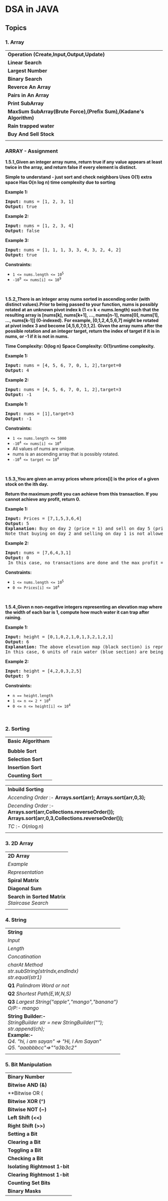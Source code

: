 # DSA in JAVA

## Topics
### 1. Array
|  |
| ------- |
| **Operation (Create,Input,Output,Update)** |
| **Linear Search** |
| **Largest Number** |
| **Binary Search** |
| **Reverce An Array** |
| **Pairs in An Array** |
| **Print SubArray** |
| **MaxSum SubArray(Brute Force),(Prefix Sum),(Kadane's Algorithm)** |
| **Rain trapped water** |
| **Buy And Sell Stock** |
|  |
 ### ARRAY - Assignment 

**1.5.1_Given an integer array nums, return true if any value appears at least twice in the array, and return false if every element is distinct.** 
**<p>Simple to understand - just sort and check neighbors Uses O(1) extra space Has O(n log n) time complexity due to sorting</p>**
<p><strong class="example">Example 1:</strong></p>

<pre>
<strong>Input:</strong> nums = [1, 2, 3, 1]
<strong>Output:</strong> true
</pre>

<p><strong class="example">Example 2:</strong></p>

<pre>
<strong>Input:</strong> nums = [1, 2, 3, 4]
<strong>Output:</strong> false
</pre>

<p><strong class="example">Example 3:</strong></p>

<pre>
<strong>Input:</strong> nums = [1, 1, 1, 3, 3, 4, 3, 2, 4, 2] 
<strong>Output:</strong> true
</pre>

<p><strong>Constraints:</strong></p>

<ul>
	<li><code>1 &lt;= nums.length &lt;= 10<sup>5</sup></code></li>
    <li><code>-10<sup>9</sup> &lt;= nums[i] &lt;= 10<sup>9</sup></code></li>
</ul>

<p>&nbsp;</p>

**1.5.2_There is an integer array nums sorted in ascending order (with distinct values).Prior to being passed to your function, nums is possibly rotated at an unknown pivot index k (1 <= k < nums.length) such that the resulting array is [nums[k], nums[k+1], ..., nums[n-1], nums[0], nums[1], ..., nums[k-1]] (0-indexed).**
**For example, [0,1,2,4,5,6,7] might be rotated at pivot index 3 and become [4,5,6,7,0,1,2].**
**Given the array nums after the possible rotation and an integer target, return the index of target if it is in nums, or -1 if it is not in nums.**
**<p>Time Complexity: O(log n) Space Complexity: O(1)runtime complexity.</p>**
<p><strong class="example">Example 1:</strong></p>

<pre>
<strong>Input:</strong> nums = [4, 5, 6, 7, 0, 1, 2],target=0
<strong>Output:</strong> 4
</pre>
<p><strong class="example">Example 2:</strong></p>

<pre>
<strong>Input:</strong> nums = [4, 5, 6, 7, 0, 1, 2],target=3
<strong>Output:</strong> -1
</pre>
<p><strong class="example">Example 1:</strong></p>

<pre>
<strong>Input:</strong> nums = [1],target=3
<strong>Output:</strong> -1
</pre>

<p><strong>Constraints:</strong></p>

<ul>
	<li><code>1 &lt;= nums.length &lt;= 5000</code></li>
    <li><code>-10<sup>4</sup> &lt;= nums[i] &lt;= 10<sup>4</sup></code></li>
    <li>All values of nums are unique.</li>
    <li>nums is an ascending array that is possibly rotated.</li>
        <li><code>-10<sup>4</sup> &lt;= target &lt;= 10<sup>4</sup></code></li>

</ul>

<p>&nbsp;</p>

**1.5.3_You are given an array prices where prices[i] is the price of a given stock on the ith day.** 
**<p>Return the maximum profit you can achieve from this transaction. If you cannot achieve any profit, return 0.</p>**

<p><strong class="example">Example 1:</strong></p>

<pre>
<strong>Input:</strong> Prices = [7,1,5,3,6,4]
<strong>Output:</strong> 5
<strong>Explanation:</strong> Buy on day 2 (price = 1) and sell on day 5 (price = 6), profit = 6-1 = 5. <br>Note that buying on day 2 and selling on day 1 is not allowed because you must buy before you sell. 
</pre>

<p><strong class="example">Example 2:</strong></p>

<pre>
<strong>Input:</strong> nums = [7,6,4,3,1]
<strong>Output:</strong> 0
<strong></strong> In this case, no transactions are done and the max profit = 0. 
</pre>


<p><strong>Constraints:</strong></p>

<ul>
	<li><code>1 &lt;= nums.length &lt;= 10<sup>5</sup></code></li>
    <li><code>0<sup></sup> &lt;= Prices[i] &lt;= 10<sup>4</sup></code></li>
</ul>

<p>&nbsp;</p>

**1.5.4_Given n non-negative integers representing an elevation map where the width of each bar is 1, compute how much water it can trap after raining.** 


<p><strong class="example">Example 1:</strong></p>

<pre>
<strong>Input:</strong> height = [0,1,0,2,1,0,1,3,2,1,2,1]
<strong>Output:</strong> 6
<strong>Explanation:</strong> The above elevation map (black section) is represented by array [0,1,0,2,1,0,1,3,2,1,2,1].<br>In this case, 6 units of rain water (blue section) are being trapped. 
</pre>

<p><strong class="example">Example 2:</strong></p>

<pre>
<strong>Input:</strong> height = [4,2,0,3,2,5]
<strong>Output:</strong> 9
</pre>


<p><strong>Constraints:</strong></p>

<ul>
	<li><code>n == height.length </code></li>
    <li><code>1<sup></sup> &lt;= n &lt;= 2 * 10<sup>4</sup></code></li>
    <li><code>0<sup></sup> &lt;= n &lt;= height[i] &lt;= 10<sup>4</sup></code></li>

</ul>

<p>&nbsp;</p>


### 2. Sorting
|  |
| ------- |
| **Basic Algoritham** |
| |
| **Bubble Sort** |
| **Selection Sort** |
| **Insertion Sort** |
| **Counting Sort** |

|   |
| ------------ |
| **Inbuild Sorting** |
| *Accending Order* :- **Arrays.sort(arr);** **Arrays.sort(arr,0,3);**|
| *Decending Order* :- **Arrays.sort(arr,Collections.reverseOrder());** **Arrays.sort(arr,0,3,Collections.reverseOrder());**|
|*TC* :- $O(n \log n)$|
||
### 3. 2D Array
|   |
|   ------------------  |
| **2D Array** |
| *Example* |
| *Representation* |
| **Spiral Matrix** |
| **Diagonal Sum** |
| **Search in Sorted Matrix** <br> *Staircase Search*|
||
### 4. String
|   |
|   ------------------  |
| **String** |
| *Input* |
| *Length* |
| *Concatination* |
| *charAt Method*<br>*str.subString(strIndx,endIndx)*<br>*str.equal(str1)* |
| **Q1**  *Palindrom Word or not* |
| **Q2**  *Shortest Path(E,W,N,S)* |
| **Q3**  *Largest String{"apple","mango","banana"}* <br> *O/P:- mango*|
| **String Builder:-**<br> *StringBuilder str = new StringBuilder("");* <br>*str.append(ch);*<br>**Example:-**<br> *Q4. "hi, i am sayan" => "Hi, I Am Sayan"* <br> *Q5. "aaabbbcc"=>""a3b3c2"*|
||
### 5. Bit Manipulation
|   |
| ----------------------------- |
| **Binary Number**             |       |
| **Bitwise AND (&)**           |       |
| \*\*Bitwise OR (              | )\*\* |
| **Bitwise XOR (^)**           |       |
| **Bitwise NOT (\~)**          |       |
| **Left Shift (<<)**           |       |
| **Right Shift (>>)**          |       |
| **Setting a Bit**             |       |
| **Clearing a Bit**            |       |
| **Toggling a Bit**            |       |
| **Checking a Bit**            |       |
| **Isolating Rightmost 1-bit** |       |
| **Clearing Rightmost 1-bit**  |       |
| **Counting Set Bits**         |       |
| **Binary Masks**              |       |
